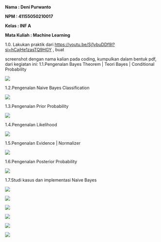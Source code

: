 ﻿**Nama : Deni Purwanto** 

**NPM : 41155050210017** 

**Kelas : INF A** 

**Mata Kuliah : Machine Learning** 

1\.0.  Lakukan praktik dari https://youtu.be/Sj1ybuDDf9I?si=hCajHe1zasTQ9HGY , buat 

screenshot dengan nama kalian pada coding, kumpulkan dalam bentuk pdf, dari kegiatan ini: 1.1.Pengenalan Bayes Theorem | Teori Bayes | Conditional Probability 

![](Aspose.Words.00fdcff5-98c2-4820-b40d-567752872cb9.001.jpeg)

1\.2.Pengenalan Naive Bayes Classification 

![](Aspose.Words.00fdcff5-98c2-4820-b40d-567752872cb9.002.jpeg)

1\.3.Pengenalan Prior Probability 

![](Aspose.Words.00fdcff5-98c2-4820-b40d-567752872cb9.003.png)

1\.4.Pengenalan Likelihood 

![](Aspose.Words.00fdcff5-98c2-4820-b40d-567752872cb9.004.jpeg)

1\.5.Pengenalan Evidence | Normalizer 

![](Aspose.Words.00fdcff5-98c2-4820-b40d-567752872cb9.005.png)

1\.6.Pengenalan Posterior Probability 

![](Aspose.Words.00fdcff5-98c2-4820-b40d-567752872cb9.006.jpeg)

1\.7.Studi kasus dan implementasi Naive Bayes 

![](Aspose.Words.00fdcff5-98c2-4820-b40d-567752872cb9.007.jpeg)

![](Aspose.Words.00fdcff5-98c2-4820-b40d-567752872cb9.008.jpeg)

![](Aspose.Words.00fdcff5-98c2-4820-b40d-567752872cb9.009.jpeg)

![](Aspose.Words.00fdcff5-98c2-4820-b40d-567752872cb9.010.png)

![](Aspose.Words.00fdcff5-98c2-4820-b40d-567752872cb9.011.jpeg)

![](Aspose.Words.00fdcff5-98c2-4820-b40d-567752872cb9.012.jpeg)
